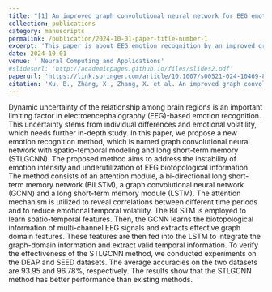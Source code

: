 ```yaml
---
title: "[1] An improved graph convolutional neural network for EEG emotion recognition"
collection: publications
category: manuscripts
permalink: /publication/2024-10-01-paper-title-number-1
excerpt: 'This paper is about EEG emotion recognition by an improved graph convolutional neural network.'
date: 2024-10-01
venue: ' Neural Computing and Applications'
#slidesurl: 'http://academicpages.github.io/files/slides2.pdf'
paperurl: 'https://link.springer.com/article/10.1007/s00521-024-10469-8'
citation: 'Xu, B., Zhang, X., Zhang, X. et al. An improved graph convolutional neural network for EEG emotion recognition. Neural Comput & Applic 36, 23049–23060 (2024). https://doi.org/10.1007/s00521-024-10469-8.'
---
```


Dynamic uncertainty of the relationship among brain regions is an important limiting factor in electroencephalography (EEG)-based emotion recognition. This uncertainty stems from individual differences and emotional volatility, which needs further in-depth study. In this paper, we propose a new emotion recognition method, which is named graph convolutional neural network with spatio-temporal modeling and long short-term memory (STLGCNN). The proposed method aims to address the instability of emotion intensity and underutilization of EEG biotopological information. The method consists of an attention module, a bi-directional long short-term memory network (BiLSTM), a graph convolutional neural network (GCNN) and a long short-term memory module (LSTM). The attention mechanism is utilized to reveal correlations between different time periods and to reduce emotional temporal volatility. The BiLSTM is employed to learn spatio-temporal features. Then, the GCNN learns the biotopological information of multi-channel EEG signals and extracts effective graph domain features. These features are then fed into the LSTM to integrate the graph-domain information and extract valid temporal information. To verify the effectiveness of the STLGCNN method, we conducted experiments on the DEAP and SEED datasets. The average accuracies on the two datasets are 93.95 and 96.78%, respectively. The results show that the STLGCNN method has better performance than existing methods.
